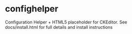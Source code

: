 confighelper
============

Configuration Helper + HTML5 placeholder for CKEditor.
See docs/install.html for full details and install instructions
